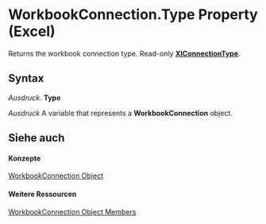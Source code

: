 
# WorkbookConnection.Type Property (Excel)

Returns the workbook connection type. Read-only  **[XlConnectionType](d1849087-2cd0-7b96-9d58-840033af0839.md)**.


## Syntax

 _Ausdruck_. **Type**

 _Ausdruck_ A variable that represents a **WorkbookConnection** object.


## Siehe auch


#### Konzepte


[WorkbookConnection Object](5974dd57-7671-cd55-3f8f-6a76fa938317.md)
#### Weitere Ressourcen


[WorkbookConnection Object Members](http://msdn.microsoft.com/library/1c692856-1ddb-1d7d-4463-143cba3dfbe8%28Office.15%29.aspx)